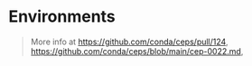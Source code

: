 # Environments

> More info at https://github.com/conda/ceps/pull/124, https://github.com/conda/ceps/blob/main/cep-0022.md, 
